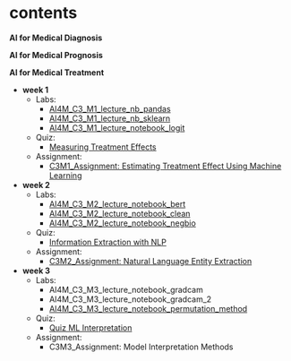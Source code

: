# contents

**AI for Medical Diagnosis**

**AI for Medical Prognosis**

**AI for Medical Treatment**

- **week 1**
  - Labs:
    - [AI4M_C3_M1_lecture_nb_pandas](https://nbviewer.jupyter.org/github/zonghui0228/coursera-learning/blob/master/AI%20for%20Medicine%20Specialization/AI%20for%20Medical%20Treatment/Week%201/AI4M_C3_M1_lecture_nb_pandas.ipynb)
    - [AI4M_C3_M1_lecture_nb_sklearn](https://nbviewer.jupyter.org/github/zonghui0228/coursera-learning/blob/master/AI%20for%20Medicine%20Specialization/AI%20for%20Medical%20Treatment/Week%201/AI4M_C3_M1_lecture_nb_sklearn.ipynb)
    - [AI4M_C3_M1_lecture_notebook_logit](https://nbviewer.jupyter.org/github/zonghui0228/coursera-learning/blob/master/AI%20for%20Medicine%20Specialization/AI%20for%20Medical%20Treatment/Week%201/AI4M_C3_M1_lecture_notebook_logit.ipynb)
  - Quiz:
    - [Measuring Treatment Effects](https://github.com/zonghui0228/coursera-learning/blob/master/AI%20for%20Medicine%20Specialization/AI%20for%20Medical%20Treatment/Week%201/Quiz%20Measuring%20Treatment%20Effects.pdf)
  - Assignment:
    - [C3M1_Assignment: Estimating Treatment Effect Using Machine Learning](https://nbviewer.jupyter.org/github/zonghui0228/coursera-learning/blob/master/AI%20for%20Medicine%20Specialization/AI%20for%20Medical%20Treatment/Week%201/C3M1_Assignment.ipynb)
- **week 2**
  - Labs:
    - [AI4M_C3_M2_lecture_notebook_bert](https://nbviewer.jupyter.org/github/zonghui0228/coursera-learning/blob/master/AI%20for%20Medicine%20Specialization/AI%20for%20Medical%20Treatment/Week%202/AI4M_C3_M2_lecture_notebook_bert.ipynb)
    - [AI4M_C3_M2_lecture_notebook_clean](https://nbviewer.jupyter.org/github/zonghui0228/coursera-learning/blob/master/AI%20for%20Medicine%20Specialization/AI%20for%20Medical%20Treatment/Week%202/AI4M_C3_M2_lecture_notebook_bert.ipynb)
    - [AI4M_C3_M2_lecture_notebook_negbio](https://nbviewer.jupyter.org/github/zonghui0228/coursera-learning/blob/master/AI%20for%20Medicine%20Specialization/AI%20for%20Medical%20Treatment/Week%202/AI4M_C3_M2_lecture_notebook_negbio.ipynb)
  - Quiz:
    - [Information Extraction with NLP](https://github.com/zonghui0228/coursera-learning/blob/master/AI%20for%20Medicine%20Specialization/AI%20for%20Medical%20Treatment/Week%202/Quiz%20%20Information%20Extraction%20with%20NLP.pdf)
  - Assignment:
    - [C3M2_Assignment: Natural Language Entity Extraction](https://nbviewer.jupyter.org/github/zonghui0228/coursera-learning/blob/master/AI%20for%20Medicine%20Specialization/AI%20for%20Medical%20Treatment/Week%202/C3M2_Assignment.ipynb)
- **week 3**
  - Labs:
    - AI4M_C3_M3_lecture_notebook_gradcam
    - AI4M_C3_M3_lecture_notebook_gradcam_2
    - [AI4M_C3_M3_lecture_notebook_permutation_method](https://nbviewer.jupyter.org/github/zonghui0228/coursera-learning/blob/master/AI%20for%20Medicine%20Specialization/AI%20for%20Medical%20Treatment/Week%203/AI4M_C3_M3_lecture_notebook_permutation_method.ipynb)
  - Quiz:
    - [Quiz  ML Interpretation](https://github.com/zonghui0228/coursera-learning/blob/master/AI%20for%20Medicine%20Specialization/AI%20for%20Medical%20Treatment/Week%203/Quiz%20%20ML%20Interpretation.pdf)
  - Assignment:
    - C3M3_Assignment: Model Interpretation Methods

